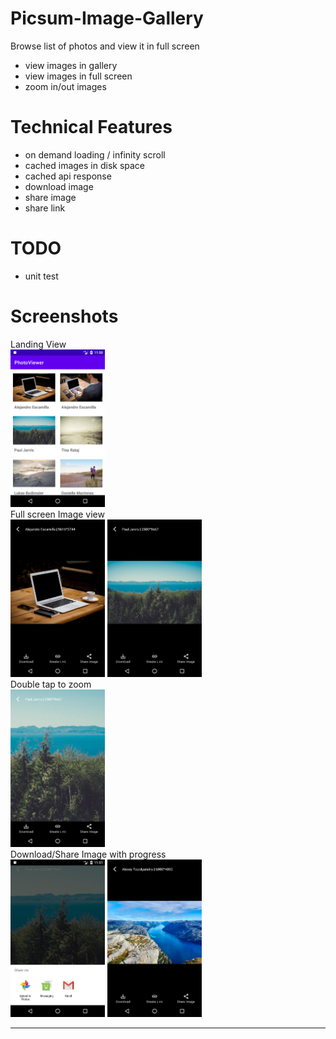 # Picsum-Image-Gallery
Browse list of photos and view it in full screen 
- view images in gallery
- view images in full screen
- zoom in/out images

# Technical Features
- on demand loading / infinity scroll
- cached images in disk space
- cached api response
- download image
- share image
- share link

# TODO
- unit test

# Screenshots
Landing View<br>
<a href="./images/1.png"><img src="./images/1.png" width="30%" /></a><br>
Full screen Image view<br>
<a href="./images/2.png"><img src="./images/2.png" width="30%" /></a>
<a href="./images/3.png"><img src="./images/3.png" width="30%" /></a><br>
Double tap to zoom<br>
<a href="./images/4.png"><img src="./images/4.png" width="30%" /></a><br>
Download/Share Image with progress<br>
<a href="./images/5.png"><img src="./images/5.png" width="30%" /></a>
<a href="./images/6.png"><img src="./images/6.png" width="30%" /></a>


---


